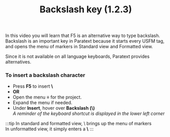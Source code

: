﻿---
title: Backslash key (1.2.3)
---
In this video you will learn that F5 is an alternative way to type backslash. Backslash is an important key in Paratext because it starts every USFM tag, and opens the menu of markers in Standard view and Formatted view.

Since it is not available on all language keyboards, Paratext provides alternatives.

### To insert a backslash character

-   Press **F5** to insert **\\**
-   **OR**
-   Open the menu ≡ for the project.
-   Expand the menu if needed.
-   Under **Insert**, hover over **Backslash (\\)**  
    *A reminder of the keyboard shortcut is displayed in the lower left corne*r

:::tip
In standard and formatted view, \\ brings up the menu of markers  
In unformatted view, it simply enters a **\\**
:::
